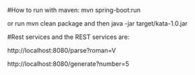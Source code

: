 #How to run
with maven:
mvn spring-boot:run

or run
mvn clean package
and then 
java -jar target/kata-1.0.jar

#Rest services
and the REST services are:

http://localhost:8080/parse?roman=V

http://localhost:8080/generate?number=5
